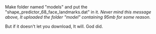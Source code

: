 Make folder named "models" and put the "shape_predictor_68_face_landmarks.dat" in it.
*Never mind this message above, It uploaded the folder "model" containing 95mb for some reason.*

But if it doesn't let you download, It will. God did.
